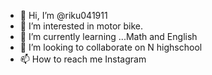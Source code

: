 - 👋 Hi, I’m @riku041911
- 👀 I’m interested in motor bike.
- 🌱 I’m currently learning ...Math and English
- 💞️ I’m looking to collaborate on N highschool
- 📫 How to reach me Instagram　

<!---
riku041911/riku041911 is a ✨ special ✨ repository because its `README.md` (this file) appears on your GitHub profile.
You can click the Preview link to take a look at your changes.
--->
